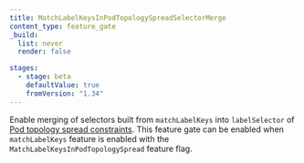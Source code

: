 ```yaml
---
title: MatchLabelKeysInPodTopologySpreadSelectorMerge
content_type: feature_gate
_build:
  list: never
  render: false

stages:
  - stage: beta
    defaultValue: true
    fromVersion: "1.34"
---
```

Enable merging of selectors built from `matchLabelKeys` into `labelSelector` of 
[Pod topology spread constraints](/docs/concepts/scheduling-eviction/topology-spread-constraints/).
This feature gate can be enabled when `matchLabelKeys` feature is enabled with the `MatchLabelKeysInPodTopologySpread` feature flag.